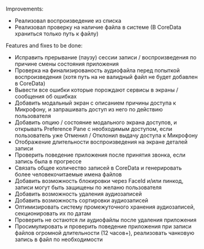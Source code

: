 Improvements:
- Реализовал воспроизведение из списка
- Реализовал проверку на наличие файла в системе (В CoreData храниться только путь к файлу) 

Features and fixes to be done:
- Исправить прерывание (паузу) сессии записи / воспроизведения по причине смены состояния приложения
- Проверка на финализированость аудиофайла перед попыткой воспроизведения (хотя путь на не валидный файл не будет добавлен в CoreData)
- Вывести все ошибки которые порождают сервисы в экраны / сообщения об ошибках
- Добавить модальный экран с описанием причины доступа к Микрофону, и запрашивать доступ из него по действию пользователя
- Добавить опцию / состояние модального экрана доступов, и открывать Preference Pane с необходимым доступом, если пользователь уже Отменил / Отклонил выдачу доступа к Микрофону
- Отображение длительности воспроизведения на экране деталей записи
- Проверить поведение приложения после принятия звонка, если запись была в прогрессе
- Связать общее количество записей в CoreData и генерировать более человекочитаемые имена файлов
- Добавить возможность блокировки через FaceId и/или пинкод, записи могут быть защищены по желаню пользователя
- Добавить возможность удаления аудиозаписей
- Добавить возможность сортировки аудиозаписей
- Оптимизировать систему промежуточного хранения аудиозаписей, секционировать их по датам
- Проверить не остаются ли аудиофайлы после удаления приложения
- Просимулировать и проверить поведение приложения при записи файлов огромной длительности (12 часов+), реализовать чанковую запись в файл по необходимости
